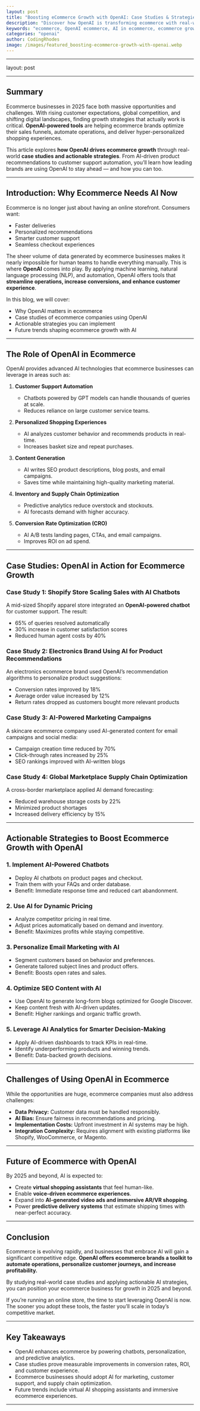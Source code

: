 ```yaml
---
layout: post
title: "Boosting eCommerce Growth with OpenAI: Case Studies & Strategies"
description: "Discover how OpenAI is transforming ecommerce with real-world case studies and actionable strategies to boost online sales and customer engagement in 2025."
keywords: "ecommerce, OpenAI ecommerce, AI in ecommerce, ecommerce growth strategies"
categories: "openai"
author: CodingRhodes
image: /images/featured_boosting-ecommerce-growth-with-openai.webp
---
```


---
layout: post

---

## Summary  

Ecommerce businesses in 2025 face both massive opportunities and challenges. With rising customer expectations, global competition, and shifting digital landscapes, finding growth strategies that actually work is critical. **OpenAI-powered tools** are helping ecommerce brands optimize their sales funnels, automate operations, and deliver hyper-personalized shopping experiences.  

This article explores **how OpenAI drives ecommerce growth** through real-world **case studies and actionable strategies**. From AI-driven product recommendations to customer support automation, you’ll learn how leading brands are using OpenAI to stay ahead — and how you can too.  

---

## Introduction: Why Ecommerce Needs AI Now  

Ecommerce is no longer just about having an online storefront. Consumers want:  
- Faster deliveries  
- Personalized recommendations  
- Smarter customer support  
- Seamless checkout experiences  

The sheer volume of data generated by ecommerce businesses makes it nearly impossible for human teams to handle everything manually. This is where **OpenAI** comes into play. By applying machine learning, natural language processing (NLP), and automation, OpenAI offers tools that **streamline operations, increase conversions, and enhance customer experience**.  

In this blog, we will cover:  
- Why OpenAI matters in ecommerce  
- Case studies of ecommerce companies using OpenAI  
- Actionable strategies you can implement  
- Future trends shaping ecommerce growth with AI  

---

## The Role of OpenAI in Ecommerce  

OpenAI provides advanced AI technologies that ecommerce businesses can leverage in areas such as:  

1. **Customer Support Automation**  
   - Chatbots powered by GPT models can handle thousands of queries at scale.  
   - Reduces reliance on large customer service teams.  

2. **Personalized Shopping Experiences**  
   - AI analyzes customer behavior and recommends products in real-time.  
   - Increases basket size and repeat purchases.  

3. **Content Generation**  
   - AI writes SEO product descriptions, blog posts, and email campaigns.  
   - Saves time while maintaining high-quality marketing material.  

4. **Inventory and Supply Chain Optimization**  
   - Predictive analytics reduce overstock and stockouts.  
   - AI forecasts demand with higher accuracy.  

5. **Conversion Rate Optimization (CRO)**  
   - AI A/B tests landing pages, CTAs, and email campaigns.  
   - Improves ROI on ad spend.  

---

## Case Studies: OpenAI in Action for Ecommerce Growth  

### Case Study 1: Shopify Store Scaling Sales with AI Chatbots  
A mid-sized Shopify apparel store integrated an **OpenAI-powered chatbot** for customer support. The result:  
- 65% of queries resolved automatically  
- 30% increase in customer satisfaction scores  
- Reduced human agent costs by 40%  

### Case Study 2: Electronics Brand Using AI for Product Recommendations  
An electronics ecommerce brand used OpenAI’s recommendation algorithms to personalize product suggestions:  
- Conversion rates improved by 18%  
- Average order value increased by 12%  
- Return rates dropped as customers bought more relevant products  

### Case Study 3: AI-Powered Marketing Campaigns  
A skincare ecommerce company used AI-generated content for email campaigns and social media:  
- Campaign creation time reduced by 70%  
- Click-through rates increased by 25%  
- SEO rankings improved with AI-written blogs  

### Case Study 4: Global Marketplace Supply Chain Optimization  
A cross-border marketplace applied AI demand forecasting:  
- Reduced warehouse storage costs by 22%  
- Minimized product shortages  
- Increased delivery efficiency by 15%  

---

## Actionable Strategies to Boost Ecommerce Growth with OpenAI  

### 1. Implement AI-Powered Chatbots  
- Deploy AI chatbots on product pages and checkout.  
- Train them with your FAQs and order database.  
- Benefit: Immediate response time and reduced cart abandonment.  

### 2. Use AI for Dynamic Pricing  
- Analyze competitor pricing in real time.  
- Adjust prices automatically based on demand and inventory.  
- Benefit: Maximizes profits while staying competitive.  

### 3. Personalize Email Marketing with AI  
- Segment customers based on behavior and preferences.  
- Generate tailored subject lines and product offers.  
- Benefit: Boosts open rates and sales.  

### 4. Optimize SEO Content with AI  
- Use OpenAI to generate long-form blogs optimized for Google Discover.  
- Keep content fresh with AI-driven updates.  
- Benefit: Higher rankings and organic traffic growth.  

### 5. Leverage AI Analytics for Smarter Decision-Making  
- Apply AI-driven dashboards to track KPIs in real-time.  
- Identify underperforming products and winning trends.  
- Benefit: Data-backed growth decisions.  

---

## Challenges of Using OpenAI in Ecommerce  

While the opportunities are huge, ecommerce companies must also address challenges:  

- **Data Privacy:** Customer data must be handled responsibly.  
- **AI Bias:** Ensure fairness in recommendations and pricing.  
- **Implementation Costs:** Upfront investment in AI systems may be high.  
- **Integration Complexity:** Requires alignment with existing platforms like Shopify, WooCommerce, or Magento.  

---

## Future of Ecommerce with OpenAI  

By 2025 and beyond, AI is expected to:  
- Create **virtual shopping assistants** that feel human-like.  
- Enable **voice-driven ecommerce experiences**.  
- Expand into **AI-generated video ads and immersive AR/VR shopping**.  
- Power **predictive delivery systems** that estimate shipping times with near-perfect accuracy.  

---

## Conclusion  

Ecommerce is evolving rapidly, and businesses that embrace AI will gain a significant competitive edge. **OpenAI offers ecommerce brands a toolkit to automate operations, personalize customer journeys, and increase profitability.**  

By studying real-world case studies and applying actionable AI strategies, you can position your ecommerce business for growth in 2025 and beyond.  

If you’re running an online store, the time to start leveraging OpenAI is now. The sooner you adopt these tools, the faster you’ll scale in today’s competitive market.  

---

## Key Takeaways  

- OpenAI enhances ecommerce by powering chatbots, personalization, and predictive analytics.  
- Case studies prove measurable improvements in conversion rates, ROI, and customer experience.  
- Ecommerce businesses should adopt AI for marketing, customer support, and supply chain optimization.  
- Future trends include virtual AI shopping assistants and immersive ecommerce experiences.  

---
